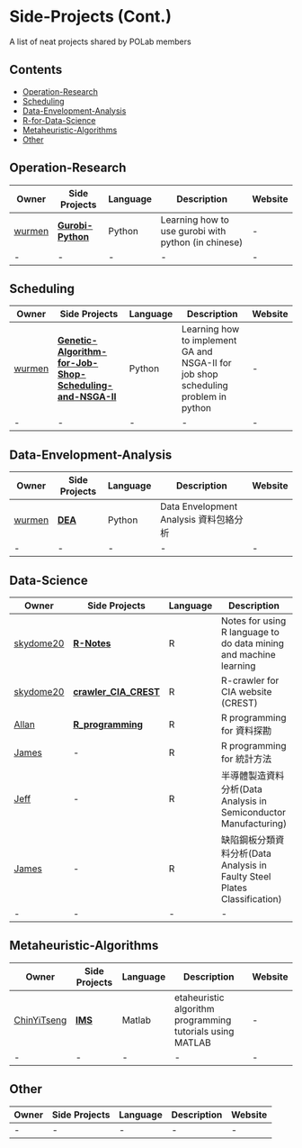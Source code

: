 # Side-Projects (Cont.)
A list of neat projects shared by POLab members

## Contents

- [Operation-Research](#operation-research)
- [Scheduling](#scheduling)
- [Data-Envelopment-Analysis](#data-envelopment-analysis)
- [R-for-Data-Science](#r-for-data-science)
- [Metaheuristic-Algorithms](#metaheuristic-algorithms)
- [Other](#other)


## Operation-Research
Owner | Side Projects| Language |Description | Website
--- | --- | --- | --- | ---
[wurmen] | [**Gurobi-Python**](https://github.com/wurmen/Gurobi-Python) | Python | Learning how to use gurobi with python (in chinese)| -
-|-|-|-|-

## Scheduling
Owner | Side Projects| Language |Description | Website
--- | --- | --- | --- | ---
[wurmen] | [**Genetic-Algorithm-for-Job-Shop-Scheduling-and-NSGA-II**](https://github.com/wurmen/Genetic-Algorithm-for-Job-Shop-Scheduling-and-NSGA-II) | Python |Learning how to implement GA and NSGA-II for job shop scheduling problem in python| -
-|-|-|-|-

## Data-Envelopment-Analysis
Owner | Side Projects| Language |Description | Website
--- | --- | --- | --- | ---
[wurmen] | [**DEA**](https://github.com/wurmen/DEA) |Python |Data Envelopment Analysis 資料包絡分析 | 
-|-|-|-|-


## Data-Science
Owner | Side Projects| Language |Description | Website
--- | --- | --- | --- | ---
[skydome20] | [**R-Notes**](https://github.com/skydome20/R-Notes) | R | Notes for using R language to do data mining and machine learning | [:balloon:](http://rpubs.com/skydome20/Table)
[skydome20] | [**crawler_CIA_CREST**](https://github.com/skydome20/crawler_CIA_CREST) | R |R-crawler for CIA website (CREST) | -
[Allan](https://github.com/allan811118) | [**R_programming**](https://github.com/allan811118/R_programming) | R |R programming for 資料探勘 | [:balloon:](http://rpubs.com/allan811118/R_programming_00)
[James](https://github.com/new393988911) | - | R |R programming for 統計方法| [:balloon:](http://rpubs.com/james_datacatcher)
[Jeff](https://github.com/datasciencejeff) | - | R |半導體製造資料分析(Data Analysis in Semiconductor Manufacturing)  | [:balloon:](http://rpubs.com/jeff_datascience/Semiconductor_Manufacturing)
[James](https://github.com/new393988911) | - | R |缺陷鋼板分類資料分析(Data Analysis in Faulty Steel Plates Classification)  | [:balloon:](http://rpubs.com/james_datacatcher/svm)
-|-|-|-|-

## Metaheuristic-Algorithms
Owner | Side Projects| Language |Description | Website
--- | --- | --- | --- | ---
[ChinYiTseng]|[**IMS**](https://github.com/ChinYiTseng/IMS)| Matlab |etaheuristic algorithm programming tutorials using MATLAB|-
-|-|-|-|-


## Other
Owner | Side Projects| Language |Description | Website
--- | --- | --- | --- | ---
-|-|-|-|-








[skydome20]: https://www.linkedin.com/in/skydome20
[wurmen]: http://www.linkedin.com/in/chengmanwu







[Allan]: https://www.linkedin.com/in/iamallanchou
[Jeff]: https://www.linkedin.com/in/hungyuhsin/
[James]:https://www.linkedin.com/in/iamjameswu/ 
[ChinYiTseng]: https://www.linkedin.com/in/chin-yi-tseng/-398a10120/

